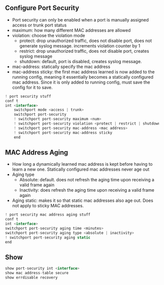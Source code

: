 
## Configure Port Security
- Port security can only be enabled when a port is manually assigned access or trunk port status
- maximum: how many different MAC addresses are allowed
- violation: choose the violation mode
	- protect: drop unauthorized traffic, does not disable port, does not generate syslog message. increments violation counter by 1
	- restrict: drop unauthorized traffic, does not disable port, creates syslog message
	- shutdown: default, port is disabled, creates syslog message.
- mac-address: statically specify the mac address
- mac-address sticky: the first mac address learned is now added to the running config, meaning it essentially becomes a statically configured mac address. Since it is only added to running config, must save the config for it to save. 
```js
! port security stuff
conf t
int <interface>
	switchport mode <access | trunk>
	switchport port-security
	! switchport port-security maximum <num>
	! switchport port-security violation <protect | restrict | shutdown>
	! switchport port-security mac-address <mac address>
	! switchport port-security mac-address sticky
	end
```

## MAC Address Aging
- How long a dynamically learned mac address is kept before having to learn a new one. Statically configured mac addresses never age out
- Aging type
	- Absolute: default. does not refresh the aging time upon receiving a valid frame again
	- Inactivity: does refresh the aging time upon receiving a valid frame again
- Aging static: makes it so that static mac addresses also age out. Does not apply to sticky MAC addresses.
```js
! port security mac address aging stuff
conf t
int <interface>
switchport port-security aging time <minutes>
switchport port-security aging type <absolute | inactivity>
! switchport port-security aging static
end
```

## Show
```js
show port-security int <interface>
show mac address-table secure
show errdisable recovery
```